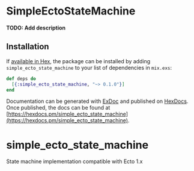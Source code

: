 # SimpleEctoStateMachine

**TODO: Add description**

## Installation

If [available in Hex](https://hex.pm/docs/publish), the package can be installed
by adding `simple_ecto_state_machine` to your list of dependencies in `mix.exs`:

```elixir
def deps do
  [{:simple_ecto_state_machine, "~> 0.1.0"}]
end
```

Documentation can be generated with [ExDoc](https://github.com/elixir-lang/ex_doc)
and published on [HexDocs](https://hexdocs.pm). Once published, the docs can
be found at [https://hexdocs.pm/simple_ecto_state_machine](https://hexdocs.pm/simple_ecto_state_machine).

# simple_ecto_state_machine
State machine implementation compatible with Ecto 1.x
